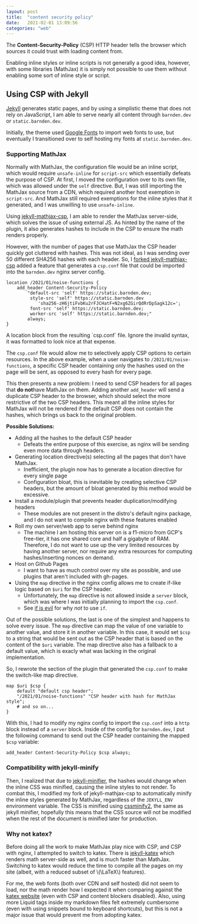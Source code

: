 ```yaml
---
layout: post
title:  "content security policy"
date:   2021-02-01 13:09:56
categories: "web"
---
```


The **Content-Security-Policy** (CSP) HTTP header tells the browser which sources it could trust with loading content from.

Enabling inline styles or inline scripts is not generally a good idea, however, with some libraries (MathJax) it is simply not possible to use them without enabling some sort of inline style or script.

## Using CSP with Jekyll
[Jekyll](https://jekyllrb.com/) generates static pages, and by using a simplistic theme that does not rely on JavaScript, I am able to serve nearly all content through `barnden.dev` or `static.barnden.dev`.

Initially, the theme used [Google Fonts](https://fonts.google.com/) to import web fonts to use, but eventually I transitioned over to self hosting my fonts at `static.barnden.dev`.

### Supporting MathJax
Normally with MathJax, the configuration file would be an inline script, which would require `unsafe-inline` for `script-src` which essentially defeats the purpose of CSP. At first, I moved the configuration over to its own file, which was allowed under the `self` directive. But, I was still importing the MathJax source from a CDN, which required another host exemption in `script-src`. And MathJax still required exemptions for the inline styles that it generated, and I was unwilling to use `unsafe-inline`.

Using [jekyll-mathjax-csp](https://github.com/fmeum/jekyll-mathjax-csp/tree/switch_to_mathjax_3), I am able to render the MathJax server-side, which solves the issue of using external JS. As hinted by the name of the plugin, it also generates hashes to include in the CSP to ensure the math renders properly.


However, with the number of pages that use MathJax the CSP header quickly got cluttered with hashes. This was not ideal, as I was sending over 50 different SHA256 hashes with each header. So, I [forked jekyll-mathjax-csp](https://github.com/barnden/jekyll-mathjax-csp) added a feature that generates a `csp.conf` file that could be imported into the `barnden.dev` nginx server config.

```nginx
location /2021/01/noise-functions {
    add_header Content-Security-Policy
        "default-src 'self' https://static.barnden.dev;
         style-src 'self' https://static.barnden.dev
            'sha256-zH6jtiFvbKu2rFJCHatF+N2xg6ZGirQdRrDpSagk12c=';
         font-src 'self' https://static.barnden.dev;
         worker-src 'self' https://static.barnden.dev;"
        always;
}
```
<figcaption class="center" markdown="1">
A location block from the resulting `csp.conf` file. Ignore the invalid syntax, it was formatted to look nice at that expense.
</figcaption>

The `csp.conf` file would allow me to selectively apply CSP options to certain resources. In the above example, when a user navigates to `/2021/01/noise-functions`, a specific CSP header containing only the hashes used on the page will be sent, as opposed to every hash for every page.

This then presents a new problem: I need to send CSP headers for all pages that **do not**have MathJax on them. Adding another `add_header` will send a duplicate CSP header to the browser, which should select the more restrictive of the two CSP headers. This meant all the inline styles for MathJax will not be rendered if the default CSP does not contain the hashes, which brings us back to the original problem.

**Possible Solutions:**
- Adding all the hashes to the default CSP header
  - Defeats the entire purpose of this exercise, as nginx will be sending even more data through headers.
- Generating location directive(s) selecting all the pages that don't have MathJax.
  - Inefficient, the plugin now has to generate a location directive for every single page
  - Configuration bloat, this is inevitable by creating selective CSP headers, but the amount of bloat generated by this method would be excessive.
- Install a module/plugin that prevents header duplication/modifying headers
  - These modules are not present in the distro's default nginx package, and I do not want to compile nginx with these features enabled
- Roll my own server/web app to serve behind nginx
  - The machine I am hosting this server on is a f1-micro from GCP's free-tier, it has one shared core and half a gigabyte of RAM. Therefore, I do not want to use up the very limited resources by having another server, nor require any extra resources for computing hashes/inserting nonces on demand.
- Host on Github Pages
  - I want to have as much control over my site as possible, and use plugins that aren't included with gh-pages.
- Using the `map` directive in the nginx config allows me to create if-like logic based on `$uri` for the CSP header.
  - Unfortunately, the `map` directive is not allowed inside a `server` block, which was where I was initially planning to import the `csp.conf`.
  - See [if is evil](https://www.nginx.com/resources/wiki/start/topics/depth/ifisevil/) for why *not* to use `if`.

Out of the possible solutions, the last is one of the simplest and happens to solve every issue. The `map` directive can map the value of one variable to another value, and store it in another variable. In this case, it would set `$csp` to a string that would be sent out as the CSP header that is based on the content of the `$uri` variable. The map directive also has a fallback to a default value, which is exacly what was lacking in the original implementation.


So, I rewrote the section of the plugin that generated the `csp.conf` to make the switch-like map directive.

```nginx
map $uri $csp {
    default "default csp header";
    "/2021/01/noise-functions" "CSP header with hash for MathJax style";
    # and so on...
}
```

With this, I had to modify my nginx config to import the `csp.conf` into a `http` block instead of a `server` block. Inside of the config for `barnden.dev`, I put the following command to send out the CSP header containing the mapped `$csp` variable:
```nginx
add_header Content-Security-Policy $csp always;
```

### Compatibility with jekyll-minify
Then, I realized that due to [jekyll-minifier](https://github.com/digitalsparky/jekyll-minifier), the hashes would change when the inline CSS was minified, causing the inline styles to not render. To combat this, I modified my fork of jekyll-mathjax-csp to automatically minify the inline styles generated by MathJax, regardless of the `JEKYLL_ENV` environment variable. The CSS is minified using [cssminify2](https://rubygems.org/gems/cssminify2/versions/2.0.1), the same as jekyll minifier, hopefully this means that the CSS source will not be modified when the rest of the document is minified later for production.

### Why not katex?
Before doing all the work to make MathJax play nice with CSP, and CSP with nginx, I attempted to switch to katex. There is [jekyll-katex](https://github.com/linjer/jekyll-katex) which renders math server-side as well, and is much faster than MathJax. Switching to katex would reduce the time to compile all the pages on my site (albeit, with a reduced subset of \\(\LaTeX\\) features).

For me, the web fonts (both over CDN and self hosted) did not seem to load, nor the math render how I expected it when comparing against the [katex website](https://katex.org/) (even with CSP and content blockers disabled). Also, using more Liquid tags inside my markdown files felt extremely cumbersome (even with using snippets bound to keyboard shortcuts), but this is not a major issue that would prevent me from adopting katex.
